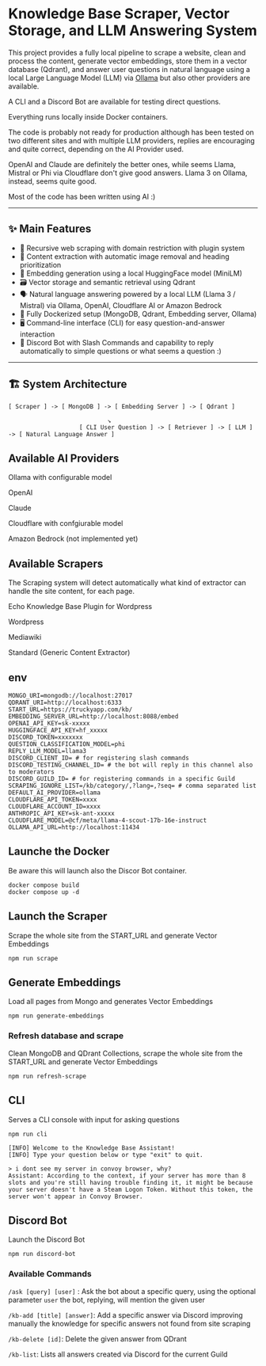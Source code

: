 # Knowledge Base Scraper, Vector Storage, and LLM Answering System

This project provides a fully local pipeline to scrape a website, clean and process the content, generate vector embeddings, store them in a vector database (Qdrant), and answer user questions in natural language using a local Large Language Model (LLM) via [Ollama](https://ollama.com/) but also other providers are available.

A CLI and a Discord Bot are available for testing direct questions.

Everything runs locally inside Docker containers.

The code is probably not ready for production although has been tested on two different sites and with multiple LLM providers, replies are encouraging and quite correct, depending on the AI Provider used.

OpenAI and Claude are definitely the better ones, while seems Llama, Mistral or Phi via Cloudflare don't give good answers. Llama 3 on Ollama, instead, seems quite good.

Most of the code has been written using AI :)

---

## ✨ Main Features

- 🔎 Recursive web scraping with domain restriction with plugin system
- 🧹 Content extraction with automatic image removal and heading prioritization
- 🧠 Embedding generation using a local HuggingFace model (MiniLM)
- 🗃️ Vector storage and semantic retrieval using Qdrant
- 🗣️ Natural language answering powered by a local LLM (Llama 3 / Mistral) via Ollama, OpenAI, Cloudflare AI or Amazon Bedrock
- 🐳 Fully Dockerized setup (MongoDB, Qdrant, Embedding server, Ollama)
- 🖥️ Command-line interface (CLI) for easy question-and-answer interaction
- 🤖 Discord Bot with Slash Commands and capability to reply automatically to simple questions or what seems a question :)

---

## 🏗️ System Architecture

```plaintext
[ Scraper ] -> [ MongoDB ] -> [ Embedding Server ] -> [ Qdrant ]

                            ↘︎
                    [ CLI User Question ] -> [ Retriever ] -> [ LLM ] -> [ Natural Language Answer ]
```

## Available AI Providers

Ollama with configurable model

OpenAI

Claude

Cloudflare with confgiurable model

Amazon Bedrock (not implemented yet)

## Available Scrapers

The Scraping system will detect automatically what kind of extractor can handle the site content, for each page.

Echo Knowledge Base Plugin for Wordpress

Wordpress

Mediawiki

Standard (Generic Content Extractor)

## env

```
MONGO_URI=mongodb://localhost:27017
QDRANT_URI=http://localhost:6333
START_URL=https://truckyapp.com/kb/
EMBEDDING_SERVER_URL=http://localhost:8088/embed
OPENAI_API_KEY=sk-xxxxx
HUGGINGFACE_API_KEY=hf_xxxxx
DISCORD_TOKEN=xxxxxxx
QUESTION_CLASSIFICATION_MODEL=phi
REPLY_LLM_MODEL=llama3
DISCORD_CLIENT_ID= # for registering slash commands
DISCORD_TESTING_CHANNEL_ID= # the bot will reply in this channel also to moderators
DISCORD_GUILD_ID= # for registering commands in a specific Guild
SCRAPING_IGNORE_LIST=/kb/category/,?lang=,?seq= # comma separated list
DEFAULT_AI_PROVIDER=ollama
CLOUDFLARE_API_TOKEN=xxxx
CLOUDFLARE_ACCOUNT_ID=xxxx
ANTHROPIC_API_KEY=sk-ant-xxxxx
CLOUDFLARE_MODEL=@cf/meta/llama-4-scout-17b-16e-instruct
OLLAMA_API_URL=http://localhost:11434
```

## Launche the Docker

Be aware this will launch also the Discor Bot container.

```
docker compose build
docker compose up -d
```

## Launch the Scraper

Scrape the whole site from the START_URL and generate Vector Embeddings

```
npm run scrape
```

## Generate Embeddings

Load all pages from Mongo and generates Vector Embeddings

```
npm run generate-embeddings
```

### Refresh database and scrape

Clean MongoDB and QDrant Collections, scrape the whole site from the START_URL and generate Vector Embeddings
```
npm run refresh-scrape
```

## CLI

Serves a CLI console with input for asking questions

```
npm run cli
```

```
[INFO] Welcome to the Knowledge Base Assistant!
[INFO] Type your question below or type "exit" to quit.

> i dont see my server in convoy browser, why?
Assistant: According to the context, if your server has more than 8 slots and you're still having trouble finding it, it might be because your server doesn't have a Steam Logon Token. Without this token, the server won't appear in Convoy Browser.
```

## Discord Bot

Launch the Discord Bot

```
npm run discord-bot
```

### Available Commands

`/ask [query] [user]` : Ask the bot about a specific query, using the optional parameter `user` the bot, replying, will mention the given user

`/kb-add [title] [answer]`: Add a specific answer via Discord improving manually the knowledge for specific answers not found from site scraping

`/kb-delete [id]`: Delete the given answer from QDrant

`/kb-list`: Lists all answers created via Discord for the current Guild

